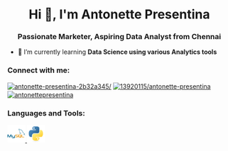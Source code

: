 <h1 align="center">Hi 👋, I'm Antonette Presentina</h1>
<h3 align="center">Passionate Marketer, Aspiring Data Analyst from Chennai</h3>

- 🌱 I’m currently learning **Data Science using various Analytics tools**

<h3 align="left">Connect with me:</h3>
<p align="left">
<a href="https://linkedin.com/in/antonette-presentina-2b32a345/" target="blank"><img align="center" src="https://raw.githubusercontent.com/rahuldkjain/github-profile-readme-generator/master/src/images/icons/Social/linked-in-alt.svg" alt="antonette-presentina-2b32a345/" height="30" width="40" /></a>
<a href="https://stackoverflow.com/users/13920115/antonette-presentina" target="blank"><img align="center" src="https://raw.githubusercontent.com/rahuldkjain/github-profile-readme-generator/master/src/images/icons/Social/stack-overflow.svg" alt="13920115/antonette-presentina" height="30" width="40" /></a>
<a href="https://instagram.com/antonettepresentina" target="blank"><img align="center" src="https://raw.githubusercontent.com/rahuldkjain/github-profile-readme-generator/master/src/images/icons/Social/instagram.svg" alt="antonettepresentina" height="30" width="40" /></a>
</p>

<h3 align="left">Languages and Tools:</h3>
<p align="left"> <a href="https://www.mysql.com/" target="_blank" rel="noreferrer"> <img src="https://raw.githubusercontent.com/devicons/devicon/master/icons/mysql/mysql-original-wordmark.svg" alt="mysql" width="40" height="40"/> </a> <a href="https://www.python.org" target="_blank" rel="noreferrer"> <img src="https://raw.githubusercontent.com/devicons/devicon/master/icons/python/python-original.svg" alt="python" width="40" height="40"/> </a> </p>

